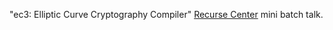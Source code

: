 "ec3: Elliptic Curve Cryptography Compiler" [Recurse Center](https://www.recurse.com/) mini batch talk.
